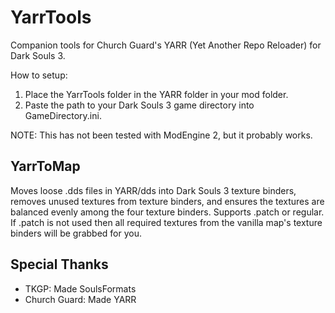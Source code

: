 # YarrTools
Companion tools for Church Guard's YARR (Yet Another Repo Reloader) for Dark Souls 3.

How to setup:

1. Place the YarrTools folder in the YARR folder in your mod folder.
2. Paste the path to your Dark Souls 3 game directory into GameDirectory.ini.

NOTE: This has not been tested with ModEngine 2, but it probably works.

## YarrToMap
Moves loose .dds files in YARR/dds into Dark Souls 3 texture binders, removes unused textures from texture binders, and ensures the textures are balanced evenly among the four texture binders. Supports .patch or regular. If .patch is not used then all required textures from the vanilla map's texture binders will be grabbed for you.

## Special Thanks
- TKGP: Made SoulsFormats
- Church Guard: Made YARR
